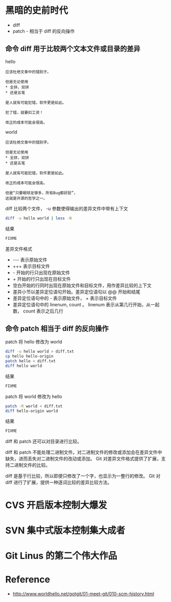 # 黑暗的史前时代
- diff
- patch - 相当于 diff 的反向操作


## 命令 diff 用于比较两个文本文件或目录的差异
hello
```
应该杜绝文章中的错别子。

但是无论使用
* 全拼，双拼
* 还是五笔

是人就有可能犯错，软件更是如此。

犯了错，就要扣工资！

改正的成本可能会很高。
```


world
```
应该杜绝文章中的错别字。

但是无论使用
* 全拼，双拼
* 还是五笔

是人就有可能犯错，软件更是如此。

改正的成本可能会很高。

但是“只要眼球足够多，所有Bug都好捉”，
这就是开源的哲学之一。
```


diff 比较两个文件， -u 参数使得输出的差异文件中带有上下文
```bash
diff -u hello world | less -N
```


结果
```bash
FIXME
```


差异文件格式
- \-\-\- 表示原始文件
- \+\+\+ 表示目标文件
- \- 开始的行只出现在原始文件
- \+ 开始的行只出现在目标文件
- 空白开始的行同时出现在原始文件和目标文件，用作差异比较的上下文
- 差异小节以差异定位语句开始。差异定位语句以 @@ 开始和结尾
- 差异定位语句中的 - 表示原始文件， + 表示目标文件
- 差异定位语句中的 linenum, count 。 linenum 表示从第几行开始，从一起数， count 表示之后几行


## 命令 patch 相当于 diff 的反向操作
patch 将 hello 修改为 world
```bash
diff -u hello world > diff.txt
cp hello hello-origin
patch hello < diff.txt
diff hello world
```


结果
```bash
FIXME
```


patch 将 world 修改为 hello
```bash
patch -R world < diff.txt
diff hello-origin world
```


结果
```bash
FIXME
```


diff 和 patch 还可以对目录进行比较。


diff 和 patch 不能处理二进制文件。对二进制文件的修改或添加会在差异文件中缺失，进而丢失对二进制文件的改动或添加。 Git 对差异文件格式提供了扩展，支持二进制文件的比较。


diff 是基于行比较，所以即便只修改了一个字，也显示为一整行的修改。 Git 对 diff 进行了扩展，提供一种逐词比较的差异比较方法。


# CVS 开启版本控制大爆发
# SVN 集中式版本控制集大成者
# Git Linus 的第二个伟大作品


# Reference
- http://www.worldhello.net/gotgit/01-meet-git/010-scm-history.html